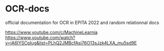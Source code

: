 # OCR-docs
official documentation for OCR in EPITA 2022 and random relationnal docs

https://www.youtube.com/c/MachineLearnia
https://www.youtube.com/watch?v=jA6IYSCpIug&list=PLhQ2JMBcfAsi76O13sJzk4LXA_mu5sd9E
